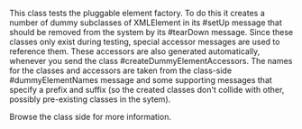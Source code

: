 This class tests the pluggable element factory. To do this it creates a number of dummy subclasses of XMLElement in its #setUp message that should be removed from the system by its #tearDown message. Since these classes only exist during testing, special accessor messages are used to reference them. These accessors are also generated automatically, whenever you send the class #createDummyElementAccessors. The names for the classes and accessors are taken from the class-side #dummyElementNames message and some supporting messages that specify a prefix and suffix (so the created classes don't collide with other, possibly pre-existing classes in the sytem).

Browse the class side for more information.